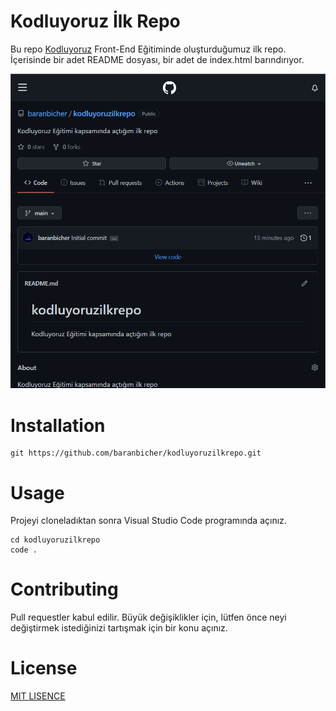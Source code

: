 # Kodluyoruz İlk Repo

Bu repo [Kodluyoruz](https://www.kodluyoruz.org/) Front-End Eğitiminde oluşturduğumuz ilk repo. İçerisinde bir adet README dosyası, bir adet de index.html barındırıyor.

![image](../img/image.png)


# Installation

 

```
git https://github.com/baranbicher/kodluyoruzilkrepo.git
```
# Usage

Projeyi cloneladıktan sonra Visual Studio Code programında açınız.

```
cd kodluyoruzilkrepo
code .
```

# Contributing
Pull requestler kabul edilir. Büyük değişiklikler için, lütfen önce neyi değiştirmek istediğinizi tartışmak için bir konu açınız.
# License

[MIT LISENCE](https://choosealicense.com/licenses/mit/)